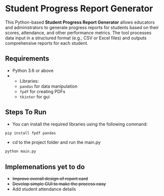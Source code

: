 # Student Progress Report Generator
This Python-based **Student Progress Report Generator** allows educators and administrators to generate progress reports for students based on their scores, attendance, and other performance metrics. The tool processes data input in a structured format (e.g., CSV or Excel files) and outputs comprehensive reports for each student.

## Requirements

- Python 3.6 or above
- - Libraries:
  - `pandas` for data manipulation
  - `fpdf` for creating PDFs
  - `tkinter` for gui
    
## Steps To Run
- You can install the required libraries using the following command:
```bash 
pip install fpdf pandas
```
- cd to the project folder and run the main.py 
```bash
python main.py
```

## Implemenations yet to do
- ~~Improve overall design of report card~~
- ~~Develop simple GUI to make the process easy~~
- Add student attendance details
